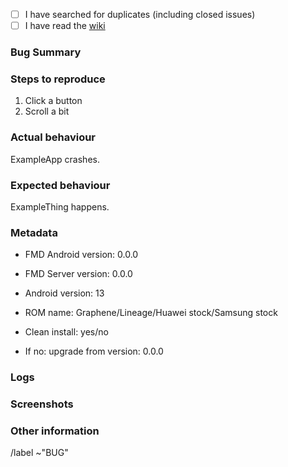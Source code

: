 - [ ] I have searched for duplicates (including closed issues)
- [ ] I have read the [wiki](https://gitlab.com/Nulide/findmydevice/-/wikis/home)

### Bug Summary

<!-- Summarise the bug -->

### Steps to reproduce

1. Click a button
2. Scroll a bit

### Actual behaviour

ExampleApp crashes.

### Expected behaviour

ExampleThing happens.

### Metadata

- FMD Android version: 0.0.0
- FMD Server version: 0.0.0
- Android version: 13
- ROM name: Graphene/Lineage/Huawei stock/Samsung stock

- Clean install: yes/no
- If no: upgrade from version: 0.0.0

### Logs

<!-- Optionally provide a logcat or crash stacktrace
```
crash log
```
-->

### Screenshots

<!-- Optional -->

### Other information

<!-- Other things that you want to add -->

/label ~"BUG"
